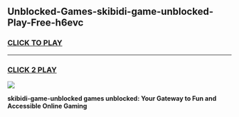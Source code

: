 
## Unblocked-Games-skibidi-game-unblocked-Play-Free-h6evc
<h3>
<a href="https://premium76.site?title=skibidi-game-unblocked&ref=17A">CLICK TO PLAY</a></h3>
<hr>

<h3>
<a href="https://premium76.site?title=skibidi-game-unblocked&ref=17A">CLICK 2 PLAY</a>
  
</h3>

<a href="https://premium76.site?title=skibidi-game-unblocked&ref=17A"><img src="https://clearcache.store/games.png"></a>


**skibidi-game-unblocked games unblocked: Your Gateway to Fun and Accessible Online Gaming**
